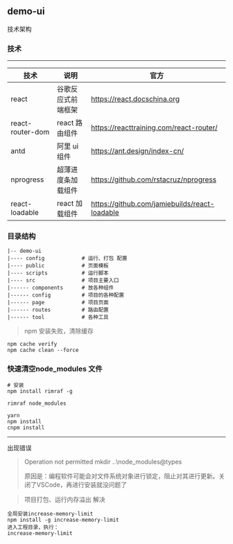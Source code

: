 ## demo-ui

技术架构




### 技术

---

| 技术             | 说明               | 官方                                          |
| ---------------- | ------------------ | --------------------------------------------- |
| react            | 谷歌反应式前端框架 | https://react.docschina.org                   |
| react-router-dom | react 路由组件     | https://reacttraining.com/react-router/       |
| antd             | 阿里 ui 组件       | https://ant.design/index-cn/                  |
| nprogress        | 超薄进度条加载组件 | https://github.com/rstacruz/nprogress         |
| react-loadable   | react 加载组件     | https://github.com/jamiebuilds/react-loadable |



### 目录结构

```dir
|-- demo-ui
|---- config            # 运行、打包 配置
|---- public            # 页面模板
|---- scripts           # 运行脚本
|---- src               # 项目主要入口
|------ components      # 放各种组件
|------ config          # 项目的各种配置
|------ page            # 项目页面
|------ routes          # 路由配置
|------ tool            # 各种工具
```



>npm 安装失败，清除缓存
```
npm cache verify
npm cache clean --force
```


### 快速清空node_modules 文件

```shell
# 安装
npm install rimraf -g

rimraf node_modules
```

```shell
yarn
npm install
cnpm install
```

---

出现错误

>Operation not permitted mkdir ..\node_modules\@types
>
>原因是：编程软件可能会对文件系统对象进行锁定，阻止对其进行更新。关闭了VSCode，再进行安装就没问题了


>项目打包、运行内存溢出 解决

```shell
全局安装increase-memory-limit
npm install -g increase-memory-limit
进入工程目录，执行：
increase-memory-limit
```